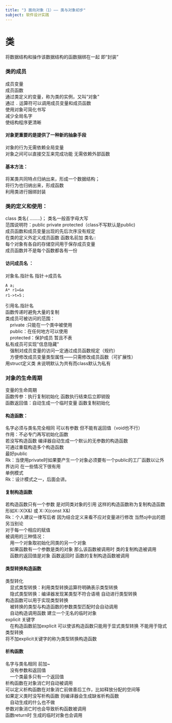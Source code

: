 ```yaml
---
title: "3 面向对象（1）—— 类与对象初步"
subject: 软件设计实践
---
```

# 类
将数据结构和操作该数据结构的函数捆绑在一起 即“封装”   
### 类的成员
成员变量  
成员函数  
通过类定义的变量，称为类的实例，又叫“对象”  
通过 `.` 运算符可以调用成员变量和成员函数  
使用对象可简化书写  
    减少全局名字  
    使结构程序更清晰  
#### 对象更重要的是提供了一种新的抽象手段
对象的行为无需依赖全局变量  
对象之间可以直接交互来完成功能 无需依赖外部函数  
#### 基本方法：
将某类共同特点归纳出来，形成一个数据结构；  
将行为也归纳出来，形成函数  
利用类进行捆绑封装  
### 类的定义和使用：
class 类名{ ........}； 类名一般首字母大写  
范围说明符：public private protected（class不写默认是public)  
成员函数和成员变量出现的先后次序没有规定  
在类的定义外定义成员函数 函数名前加 类名::  
每个对象有各自的存储空间用于保存成员变量  
成员函数并不是每个函数都各有一份  
#### 访问成员名 ： 
对象名.指针名
指针->成员名
```
A a;
A* r1=&a
r1->t=5；
```
引用名.指针名  
函数传递时避免大量的复制  
类成员可被访问的范围：  
`  `private :只能在一个类中被使用  
`  `public：在任何地方可以使用  
`  `protected：保护成员 暂且不表  
私有成员可实现"信息隐藏"    
`  `强制对成员变量的访问一定通过成员函数规定（规约）  
`  `方便修改成员变量类型属性——只需修改成员函数（可扩展性）  
用struct定义类 未说明默认为共有而class默认为私有  
### 对象的生命周期
变量的生命周期  
函数传参：执行复制初始化 函数执行结束后立即销毁  
函数返回值：自动生成一个临时变量 函数复制初始化  
#### 构造函数：  
名字必须与类名完全相同 可以有参数 但不能有返回值（void也不行）  
作用：不必专门再写初始化函数   
若没写构造函数 编译器自动生成一个默认的无参数的构造函数  
可通过重载构造多个构造函数  
最好public  
Rk：当使用private时如果要产生一个对象必须要有一个public的工厂函数以让外界访问  在一些情况下很有用  
单例模式  
Rk：设计模式之一，后面会讲。  
#### 复制构造函数  
若构造函数只有一个参数 是对同类对象的引用 这样的构造函数称为复制构造函数   
形如X::X(X&) 或 X::X(const X&)  
Rk：个人建议一律写后者 因为结合定义来看不应对变量进行修改  当然oj中出的题另当别论  
对于每一个相应的赋值  
被调用的三种情况：  
`  `用一个对象取初始化同类的另一个对象  
`  `如果函数有一个参数是类的对象 那么该函数被调用时 类的复制构造被调用  
`  `函数的返回值是对象 函数返回时 函数的复制构造函数被调用  
#### 类型转换构造函数
类型转化   
`  `显式类型转换：利用类型转换运算符明确表示类型转换  
`  `隐式类型转换：编译器发现某类型不符合语境 自动进行类型转换  
构造函数可以用于实现类型转换   
`  `被转换的类型与构造函数的参数类型匹配时会自动调用  
`  `自动构造调用函数 建立一个无名的临时对象  
explicit 关键字  
`  `在构造函数前加explicit 可以使该构造函数只能用于显式类型转换 不能用于隐式类型转换  
将不加explicit关键字的称为类型转换构造函数  
#### 析构函数  
名字与类名相同 前加~  
`  `没有参数和返回值  
`  `一个类最多只有一个返回值  
析构函数在对象消亡时自动被调用  
可以定义析构函数在对象消亡前做善后工作，比如释放分配的空间等  
如果定义类时没写析构函数 则编译器会生成缺省析构函数  
`  `自动生成的什么也不做  
参数对象消亡时也会导致析构函数被调用  
函数return时 生成的临时对象也会调用  
